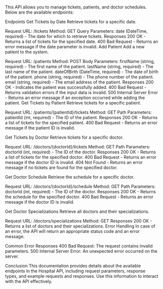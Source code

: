 This API allows you to manage tickets, patients, and doctor schedules. Below are the available endpoints:

Endpoints
Get Tickets by Date
Retrieve tickets for a specific date.

Request
URL: /tickets
Method: GET
Query Parameters:
date (DateTime, required) - The date for which to retrieve tickets.
Responses
200 OK - Returns a list of tickets for the specified date.
400 Bad Request - Returns an error message if the date parameter is invalid.
Add Patient
Add a new patient to the system.

Request
URL: /patients
Method: POST
Body Parameters:
firstName (string, required) - The first name of the patient.
lastName (string, required) - The last name of the patient.
dateOfBirth (DateTime, required) - The date of birth of the patient.
phone (string, required) - The phone number of the patient.
email (string, required) - The email address of the patient.
Responses
200 OK - Indicates the patient was successfully added.
400 Bad Request - Returns validation errors if the input data is invalid.
500 Internal Server Error - Returns an error message if an exception occurred while adding the patient.
Get Tickets by Patient
Retrieve tickets for a specific patient.

Request
URL: /patients/{patientId}/tickets
Method: GET
Path Parameters:
patientId (int, required) - The ID of the patient.
Responses
200 OK - Returns a list of tickets for the specified patient.
400 Bad Request - Returns an error message if the patient ID is invalid.

Get Tickets by Doctor
Retrieve tickets for a specific doctor.

Request
URL: /doctors/{doctorId}/tickets
Method: GET
Path Parameters:
doctorId (int, required) - The ID of the doctor.
Responses
200 OK - Returns a list of tickets for the specified doctor.
400 Bad Request - Returns an error message if the doctor ID is invalid.
404 Not Found - Returns an error message if no tickets are found for the specified doctor.

Get Doctor Schedule
Retrieve the schedule for a specific doctor.

Request
URL: /doctors/{doctorId}/schedule
Method: GET
Path Parameters:
doctorId (int, required) - The ID of the doctor.
Responses
200 OK - Returns the schedule for the specified doctor.
400 Bad Request - Returns an error message if the doctor ID is invalid.

Get Doctor Specializations
Retrieve all doctors and their specializations.

Request
URL: /doctors/specializations
Method: GET
Responses
200 OK - Returns a list of doctors and their specializations.
Error Handling
In case of an error, the API will return an appropriate status code and an error message.

Common Error Responses
400 Bad Request: The request contains invalid parameters.
500 Internal Server Error: An unexpected error occurred on the server.

Conclusion
This documentation provides details about the available endpoints in the Hospital API, including request parameters, response types, and example requests and responses. Use this information to interact with the API effectively.

